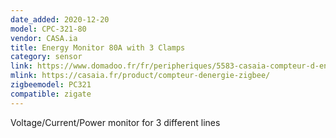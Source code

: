 ```yaml
---
date_added: 2020-12-20
model: CPC-321-80
vendor: CASA.ia
title: Energy Monitor 80A with 3 Clamps
category: sensor
link: https://www.domadoo.fr/fr/peripheriques/5583-casaia-compteur-d-energie-3-pinces-zigbee-3770021021182.html
mlink: https://casaia.fr/product/compteur-denergie-zigbee/
zigbeemodel: PC321
compatible: zigate
---
```

Voltage/Current/Power monitor for 3 different lines